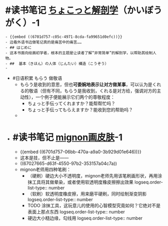 # #读书笔记 [ちょこっと解剖学](hls__ちょこっと人体解剖学で圧倒的にうまく描けるキャラクターデッサン_1728137446039_0)（かいぼうがく）-1
	- {{embed ((6701d757-c05c-4971-8cda-fa99651d0efc))}}
	- 边看外语书边做笔记真的是痛苦中的痛苦……
	- ## はじめに
	- 这本书面向绘画初学者，根本的主题是让读者了解“非常简单”的解剖学，以帮助其绘制人物。
	- ##  基本（きほん）の人体（じんたい）構造（こうぞう）
	-
- #日语积累 もらう 做敬语
	- もらう是收到的意思，但也**可委婉地表示让对方做某事**，可以认为是くれる的敬语（但有不同，もらう是我收到，くれる是对方给，强调对方的主动性），一个例子便能展示它们两个的尊敬程度：
		- ちょっと手伝ってくれますか？能帮帮忙吗？
		- ちょっと手伝ってもらえますか？能收到您的帮助吗？
	-
- # #读书笔记 [mignon画皮肤](hls__[机翻]mignonがしっかり教える「肌塗り」の秘訣_1728137440500_0)-1
	- {{embed ((6701d757-06bb-470a-a9a0-3b929d01e646))}}
	- 这本是技，但不止是——
	- ((67027665-d63f-4550-97b2-353157a04c7a))
	- mignon老师用四种笔刷：
		- （硬刷）硬边大小不透明度，mignon老师先用该笔刷画形状，再用涂抹工具将其做晕染，或者使用软透明度橡皮擦擦出效果
		  logseq.order-list-type:: number
		- （软刷）软透明度橡皮擦，用来磨平硬刷，同时绘制渐变阴影
		  logseq.order-list-type:: number
		- TODO 涂抹工具，这玩意儿的使用的心智模型究竟如何？它绝对不是表面上那点东西
		  logseq.order-list-type:: number
		- 硬边大小糙边缘，勾线用
		  logseq.order-list-type:: number